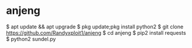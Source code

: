 # anjeng

$ apt update && apt upgrade
$ pkg update;pkg install python2
$ git clone https://github.com/Randyxploit1/anjeng
$ cd anjeng
$ pip2 install requests
$ python2 sundel.py
